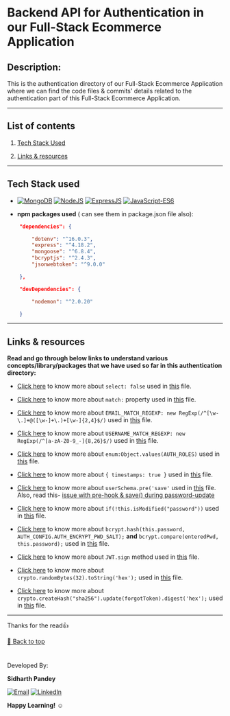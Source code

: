 # **Backend API for Authentication in our Full-Stack Ecommerce Application**

## **Description:** 
This is the authentication directory of our Full-Stack Ecommerce Application where we can find the code files & commits' details related to the authentication part of this Full-Stack Ecommerce Application.

***

## **List of contents**

  1. [Tech Stack Used](https://github.com/SidP919/MERN-MegaProject-01-FullStack-Ecommerce-App/tree/Dev/ecommerce-backend/authentication#tech-stack-used)

  1. [Links & resources](https://github.com/SidP919/MERN-MegaProject-01-FullStack-Ecommerce-App/tree/Dev/ecommerce-backend/authentication#links--resources)

***

## **Tech Stack used**

- [![MongoDB](https://img.shields.io/badge/MongoDB-Atlas-brightgreen)](https://www.mongodb.com/atlas) 
 [![NodeJS](https://img.shields.io/badge/Node-JS-green)](https://nodejs.org/en/) 
 [![ExpressJS](https://img.shields.io/badge/Express-JS-758283)](https://expressjs.com/en/starter/installing.html)
 [![JavaScript-ES6](https://img.shields.io/badge/JavaScript-ES6-F7CD2E)](https://www.w3schools.com/js/js_es6.asp)

- **npm packages used** ( can see them in package.json file also): 
```json
    "dependencies": {

        "dotenv": "^16.0.3",
        "express": "^4.18.2",
        "mongoose": "^6.8.4",
        "bcryptjs": "^2.4.3",
        "jsonwebtoken": "^9.0.0"

    },

    "devDependencies": {

        "nodemon": "^2.0.20"

    }
```

***

## **Links & resources**

**Read and go through below links to understand various concepts/library/packages that we have used so far in this authentication directory:**

- [Click here](https://github.com/Automattic/mongoose/issues/1596#issuecomment-21977096) to know more about ``select: false`` used in [this](https://github.com/SidP919/MERN-MegaProject-01-FullStack-Ecommerce-App/blob/Main/ecommerce-backend/authentication/models/user.schema.js) file.

- [Click here](https://stackoverflow.com/a/24214767) to know more about `match:` property used in [this](https://github.com/SidP919/MERN-MegaProject-01-FullStack-Ecommerce-App/blob/Main/ecommerce-backend/authentication/models/user.schema.js) file.

- [Click here](https://regexr.com/3e48o) to know more about ``EMAIL_MATCH_REGEXP: new RegExp(/^[\w-\.]+@([\w-]+\.)+[\w-]{2,4}$/)`` used in [this](https://github.com/SidP919/MERN-MegaProject-01-FullStack-Ecommerce-App/blob/Main/ecommerce-backend/authentication/utils/user.schema.consts.js) file.

- [Click here](https://regexr.com/66jvc) to know more about ``USERNAME_MATCH_REGEXP: new RegExp(/^[a-zA-Z0-9_-]{8,26}$/)`` used in [this](https://github.com/SidP919/MERN-MegaProject-01-FullStack-Ecommerce-App/blob/759b64aef16074254a465099dc231c612c710c99/ecommerce-backend/authentication/utils/user.schema.consts.js) file.

- [Click here](https://rclayton.silvrback.com/export-enumerations-as-static-mongoose-properties) to know more about ``enum:Object.values(AUTH_ROLES)`` used in [this](https://github.com/SidP919/MERN-MegaProject-01-FullStack-Ecommerce-App/blob/Main/ecommerce-backend/authentication/models/user.schema.js) file.

- [Click here](https://mongoosejs.com/docs/timestamps.html#timestamps) to know more about ``{ timestamps: true }`` used in [this](https://github.com/SidP919/MERN-MegaProject-01-FullStack-Ecommerce-App/blob/Main/ecommerce-backend/authentication/models/user.schema.js) file.

- [Click here](https://mongoosejs.com/docs/middleware.html#pre) to know more about ``userSchema.pre('save'`` used in [this](https://github.com/SidP919/MERN-MegaProject-01-FullStack-Ecommerce-App/blob/Main/ecommerce-backend/authentication/models/user.schema.js) file.\
Also, read this- [issue with pre-hook & save() during password-update](https://stackoverflow.com/questions/50581825/ismodified-and-pre-save-mongoose-nodejs/69676178#69676178)

- [Click here](https://mongoosejs.com/docs/api/document.html#document_Document-isModified) to know more about ``if(!this.isModified("password"))`` used in [this](https://github.com/SidP919/MERN-MegaProject-01-FullStack-Ecommerce-App/blob/Main/ecommerce-backend/authentication/models/user.schema.js) file.

- [Click here](https://www.npmjs.com/package/bcryptjs#usage---async) to know more about ``bcrypt.hash(this.password, AUTH_CONFIG.AUTH_ENCRYPT_PWD_SALT);`` **and** ``bcrypt.compare(enteredPwd, this.password);`` used in [this](https://github.com/SidP919/MERN-MegaProject-01-FullStack-Ecommerce-App/blob/Main/ecommerce-backend/authentication/models/user.schema.js) file.

- [Click here](https://www.npmjs.com/package/jsonwebtoken) to know more about ``JWT.sign`` method used in [this](https://github.com/SidP919/MERN-MegaProject-01-FullStack-Ecommerce-App/blob/Main/ecommerce-backend/authentication/models/user.schema.js) file.

- [Click here](https://stackoverflow.com/a/25292026) to know more about ``crypto.randomBytes(32).toString('hex');`` used in [this](https://github.com/SidP919/MERN-MegaProject-01-FullStack-Ecommerce-App/blob/Dev/ecommerce-backend/authentication/models/user.schema.js) file.

- [Click here](https://stackoverflow.com/a/9408217) to know more about ``crypto.createHash("sha256").update(forgotToken).digest('hex');`` used in [this](https://github.com/SidP919/MERN-MegaProject-01-FullStack-Ecommerce-App/blob/Dev/ecommerce-backend/authentication/models/user.schema.js) file.

***

Thanks for the read👍

[🔼 Back to top](https://github.com/SidP919/MERN-MegaProject-01-FullStack-Ecommerce-App/tree/Main/ecommerce-backend/authentication#backend-api-for-authentication-in-our-full-stack-ecommerce-application)

#

Developed By:

**Sidharth Pandey**

[![Email](https://img.shields.io/badge/Email-6EC72D)](mailto:Sidp0008@gmail.com) [![LinkedIn](https://img.shields.io/badge/LinkedIn-1B98F5)](https://linkedin.com/in/sidp919)

**Happy Learning!** ☺️